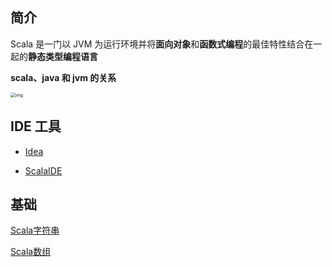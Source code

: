 ## 简介

Scala 是一门以 JVM 为运行环境并将**面向对象**和**函数式编程**的最佳特性结合在一起的**静态类型编程语言**

**scala、java 和 jvm 的关系**

<img src="../images/AGAVY9.png" alt="img" style="zoom: 50%;" />

## IDE 工具

- [Idea](Idea.md) 

- [ScalaIDE](ScalaIDE.md) 

## 基础

 [Scala字符串](Scala字符串.md) 

 [Scala数组](Scala数组.md) 

